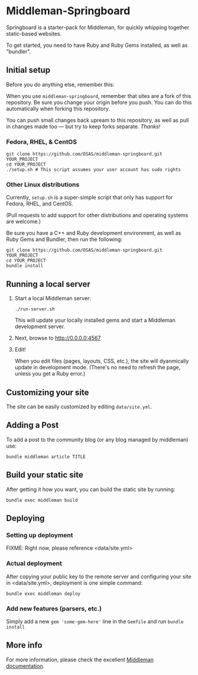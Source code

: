 # Middleman-Springboard

Springboard is a starter-pack for Middleman, for quickly whipping together
static-based websites.

To get started, you need to have Ruby and Ruby Gems installed, as well
as "bundler".


## Initial setup

Before you do anything else, remember this: 

When you use `middleman-springboard`, remember that sites are a fork of this
repository. Be sure you change your origin before you push. You can do this
automatically when forking this repository.

You can push small changes back upream to this repository, as well as pull in
changes made too — but try to keep forks separate. _Thanks!_


### Fedora, RHEL, & CentOS

```
git clone https://github.com/OSAS/middleman-springboard.git YOUR_PROJECT
cd YOUR_PROJECT
./setup.sh # This script assumes your user account has sudo rights
```

### Other Linux distributions

Currently, `setup.sh` is a super-simple script that only has support for
Fedora, RHEL, and CentOS. 

(Pull requests to add support for other distributions and operating systems
are welcome.)

Be sure you have a C++ and Ruby development environment, as well as Ruby Gems
and Bundler, then run the following:

```
git clone https://github.com/OSAS/middleman-springboard.git YOUR_PROJECT
cd YOUR_PROJECT
bundle install
```


## Running a local server

1. Start a local Middleman server:

   `./run-server.sh`

   This will update your locally installed gems and start a Middleman
   development server.

2. Next, browse to <http://0.0.0.0:4567>

3. Edit!

   When you edit files (pages, layouts, CSS, etc.), the site will
   dyanmically update in development mode. (There's no need to refresh
   the page, unless you get a Ruby error.)


## Customizing your site

The site can be easily customized by editing `data/site.yml`.


## Adding a Post

To add a post to the community blog (or any blog managed by middleman) use:

```
bundle middleman article TITLE
```


## Build your static site

After getting it how you want, you can build the static site by running:

`bundle exec middleman build`


## Deploying

### Setting up deployment

FIXME: Right now, please reference <data/site.yml>

### Actual deployment

After copying your public key to the remote server and configuring your
site in <data/site.yml>, deployment is one simple command:

```
bundle exec middleman deploy
```


### Add new features (parsers, etc.)

Simply add a new `gem 'some-gem-here'` line in the `Gemfile` and run
`bundle install`


## More info

For more information, please check the excellent
[Middleman documentation](http://middlemanapp.com/getting-started/).
